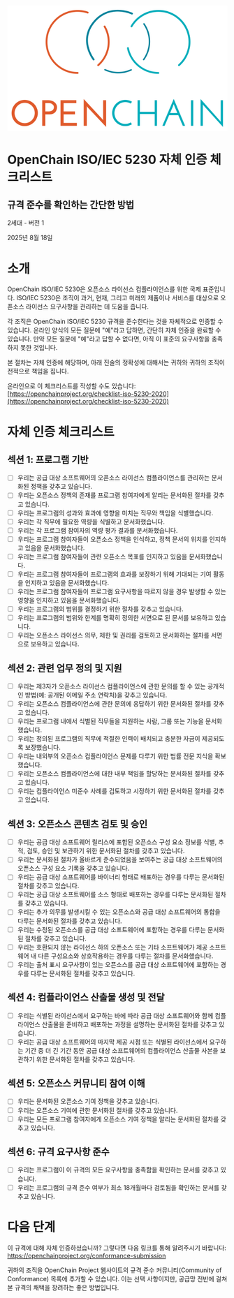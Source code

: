 ![](./media/image1.png "OpenChain logo")

# OpenChain ISO/IEC 5230 자체 인증 체크리스트

## 규격 준수를 확인하는 간단한 방법

2세대 - 버전 1

2025년 8월 18일

# 소개

OpenChain ISO/IEC 5230은 오픈소스 라이선스 컴플라이언스를 위한 국제 표준입니다. ISO/IEC 5230은 조직이 과거, 현재, 그리고 미래의 제품이나 서비스를 대상으로 오픈소스 라이선스 요구사항을 관리하는 데 도움을 줍니다.

각 조직은 OpenChain ISO/IEC 5230 규격을 준수한다는 것을 자체적으로 인증할 수 있습니다. 온라인 양식의 모든 질문에 "예"라고 답하면, 간단히 자체 인증을 완료할 수 있습니다. 만약 모든 질문에 "예"라고 답할 수 없다면, 아직 이 표준의 요구사항을 충족하지 못한 것입니다.

본 절차는 자체 인증에 해당하며, 아래 진술의 정확성에 대해서는 귀하와 귀하의 조직이 전적으로 책임을 집니다.

온라인으로 이 체크리스트를 작성할 수도 있습니다:
[https://openchainproject.org/checklist-iso-5230-2020](https://openchainproject.org/checklist-iso-5230-2020)

# 자체 인증 체크리스트

## 섹션 1: 프로그램 기반

- [ ] 우리는 공급 대상 소프트웨어의 오픈소스 라이선스 컴플라이언스를 관리하는 문서화된 정책을 갖추고 있습니다.
- [ ] 우리는 오픈소스 정책의 존재를 프로그램 참여자에게 알리는 문서화된 절차를 갖추고 있습니다.
- [ ] 우리는 프로그램의 성과와 효과에 영향을 미치는 직무와 책임을 식별했습니다.
- [ ] 우리는 각 직무에 필요한 역량을 식별하고 문서화했습니다.
- [ ] 우리는 각 프로그램 참여자의 역량 평가 결과를 문서화했습니다.
- [ ] 우리는 프로그램 참여자들이 오픈소스 정책을 인식하고, 정책 문서의 위치를 인지하고 있음을 문서화했습니다.
- [ ] 우리는 프로그램 참여자들이 관련 오픈소스 목표를 인지하고 있음을 문서화했습니다.
- [ ] 우리는 프로그램 참여자들이 프로그램의 효과를 보장하기 위해 기대되는 기여 활동을 인지하고 있음을 문서화했습니다.
- [ ] 우리는 프로그램 참여자들이 프로그램 요구사항을 따르지 않을 경우 발생할 수 있는 영향을 인지하고 있음을 문서화했습니다.
- [ ] 우리는 프로그램의 범위를 결정하기 위한 절차를 갖추고 있습니다.
- [ ] 우리는 프로그램의 범위와 한계를 명확히 정의한 서면으로 된 문서를 보유하고 있습니다.
- [ ] 우리는 오픈소스 라이선스 의무, 제한 및 권리를 검토하고 문서화하는 절차를 서면으로 보유하고 있습니다.

## 섹션 2: 관련 업무 정의 및 지원

- [ ] 우리는 제3자가 오픈소스 라이선스 컴플라이언스에 관한 문의를 할 수 있는 공개적인 방법(예: 공개된 이메일 주소 연락처)을 갖추고 있습니다.
- [ ] 우리는 오픈소스 컴플라이언스에 관한 문의에 응답하기 위한 문서화된 절차를 갖추고 있습니다.
- [ ] 우리는 프로그램 내에서 식별된 직무들을 지원하는 사람, 그룹 또는 기능을 문서화했습니다.
- [ ] 우리는 정의된 프로그램의 직무에 적절한 인력이 배치되고 충분한 자금이 제공되도록 보장했습니다.
- [ ] 우리는 내외부의 오픈소스 컴플라이언스 문제를 다루기 위한 법률 전문 지식을 확보했습니다.
- [ ] 우리는 오픈소스 컴플라이언스에 대한 내부 책임을 할당하는 문서화된 절차를 갖추고 있습니다.
- [ ] 우리는 컴플라이언스 미준수 사례를 검토하고 시정하기 위한 문서화된 절차를 갖추고 있습니다.

## 섹션 3: 오픈소스 콘텐츠 검토 및 승인

- [ ] 우리는 공급 대상 소프트웨어 릴리스에 포함된 오픈소스 구성 요소 정보를 식별, 추적, 검토, 승인 및 보관하기 위한 문서화된 절차를 갖추고 있습니다.
- [ ] 우리는 문서화된 절차가 올바르게 준수되었음을 보여주는 공급 대상 소프트웨어의 오픈소스 구성 요소 기록을 갖추고 있습니다.
- [ ] 우리는 공급 대상 소프트웨어를 바이너리 형태로 배포하는 경우를 다루는 문서화된 절차를 갖추고 있습니다.
- [ ] 우리는 공급 대상 소프트웨어를 소스 형태로 배포하는 경우를 다루는 문서화된 절차를 갖추고 있습니다.
- [ ] 우리는 추가 의무를 발생시킬 수 있는 오픈소스와 공급 대상 소프트웨어의 통합을 다루는 문서화된 절차를 갖추고 있습니다.
- [ ] 우리는 수정된 오픈소스를 공급 대상 소프트웨어에 포함하는 경우를 다루는 문서화된 절차를 갖추고 있습니다.
- [ ] 우리는 호환되지 않는 라이선스 하의 오픈소스 또는 기타 소프트웨어가 제공 소프트웨어 내 다른 구성요소와 상호작용하는 경우를 다루는 절차를 문서화했습니다.
- [ ] 우리는 출처 표시 요구사항이 있는 오픈소스를 공급 대상 소프트웨어에 포함하는 경우를 다루는 문서화된 절차를 갖추고 있습니다.

## 섹션 4: 컴플라이언스 산출물 생성 및 전달

- [ ] 우리는 식별된 라이선스에서 요구하는 바에 따라 공급 대상 소프트웨어와 함께 컴플라이언스 산출물을 준비하고 배포하는 과정을 설명하는 문서화된 절차를 갖추고 있습니다.
- [ ] 우리는 공급 대상 소프트웨어의 마지막 제공 시점 또는 식별된 라이선스에서 요구하는 기간 중 더 긴 기간 동안 공급 대상 소프트웨어의 컴플라이언스 산출물 사본을 보관하기 위한 문서화된 절차를 갖추고 있습니다.

## 섹션 5: 오픈소스 커뮤니티 참여 이해

- [ ] 우리는 문서화된 오픈소스 기여 정책을 갖추고 있습니다.
- [ ] 우리는 오픈소스 기여에 관한 문서화된 절차를 갖추고 있습니다.
- [ ] 우리는 모든 프로그램 참여자에게 오픈소스 기여 정책을 알리는 문서화된 절차를 갖추고 있습니다.

## 섹션 6: 규격 요구사항 준수

- [ ] 우리는 프로그램이 이 규격의 모든 요구사항을 충족함을 확인하는 문서를 갖추고 있습니다.
- [ ] 우리는 프로그램의 규격 준수 여부가 최소 18개월마다 검토됨을 확인하는 문서를 갖추고 있습니다.

# 다음 단계

이 규격에 대해 자체 인증하셨습니까? 그렇다면 다음 링크를 통해 알려주시기 바랍니다:
https://openchainproject.org/conformance-submission

귀하의 조직을 OpenChain Project 웹사이트의 규격 준수 커뮤니티(Community of Conformance) 목록에 추가할 수 있습니다. 이는 선택 사항이지만, 공급망 전반에 걸쳐 본 규격의 채택을 장려하는 좋은 방법입니다.
